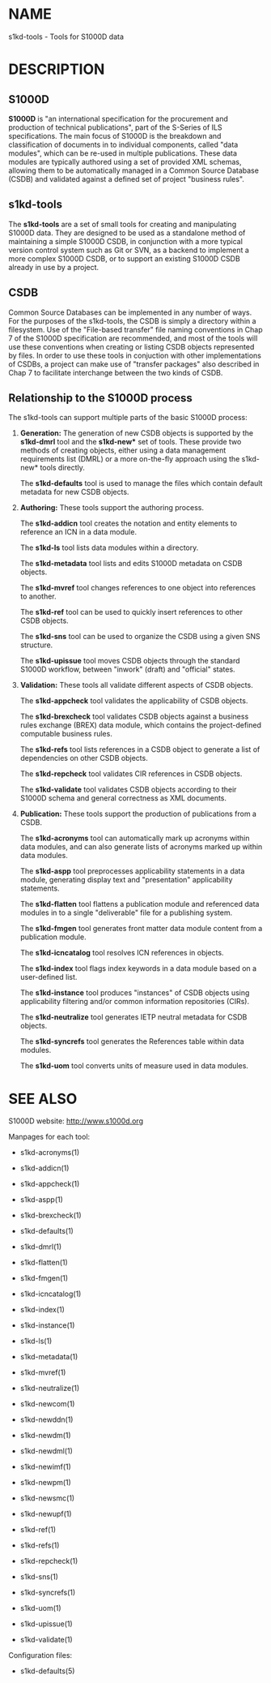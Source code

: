 # NAME

s1kd-tools - Tools for S1000D data

# DESCRIPTION

## S1000D

**S1000D** is "an international specification for the procurement and
production of technical publications", part of the S-Series of ILS
specifications. The main focus of S1000D is the breakdown and
classification of documents in to individual components, called "data
modules", which can be re-used in multiple publications. These data
modules are typically authored using a set of provided XML schemas,
allowing them to be automatically managed in a Common Source Database
(CSDB) and validated against a defined set of project "business rules".

## s1kd-tools

The **s1kd-tools** are a set of small tools for creating and
manipulating S1000D data. They are designed to be used as a standalone
method of maintaining a simple S1000D CSDB, in conjunction with a more
typical version control system such as Git or SVN, as a backend to
implement a more complex S1000D CSDB, or to support an existing S1000D
CSDB already in use by a project.

## CSDB

Common Source Databases can be implemented in any number of ways. For
the purposes of the s1kd-tools, the CSDB is simply a directory within a
filesystem. Use of the "File-based transfer" file naming conventions in
Chap 7 of the S1000D specification are recommended, and most of the
tools will use these conventions when creating or listing CSDB objects
represented by files. In order to use these tools in conjuction with
other implementations of CSDBs, a project can make use of "transfer
packages" also described in Chap 7 to facilitate interchange between the
two kinds of CSDB.

## Relationship to the S1000D process

The s1kd-tools can support multiple parts of the basic S1000D process:

1.  **Generation:** The generation of new CSDB objects is supported by
    the **s1kd-dmrl** tool and the **s1kd-new\*** set of tools. These
    provide two methods of creating objects, either using a data
    management requirements list (DMRL) or a more on-the-fly approach
    using the s1kd-new\* tools directly.
    
    The **s1kd-defaults** tool is used to manage the files which contain
    default metadata for new CSDB objects.

2.  **Authoring:** These tools support the authoring process.
    
    The **s1kd-addicn** tool creates the notation and entity elements to
    reference an ICN in a data module.
    
    The **s1kd-ls** tool lists data modules within a directory.
    
    The **s1kd-metadata** tool lists and edits S1000D metadata on CSDB
    objects.
    
    The **s1kd-mvref** tool changes references to one object into
    references to another.
    
    The **s1kd-ref** tool can be used to quickly insert references to
    other CSDB objects.
    
    The **s1kd-sns** tool can be used to organize the CSDB using a given
    SNS structure.
    
    The **s1kd-upissue** tool moves CSDB objects through the standard
    S1000D workflow, between "inwork" (draft) and "official" states.

3.  **Validation:** These tools all validate different aspects of CSDB
    objects.
    
    The **s1kd-appcheck** tool validates the applicability of CSDB
    objects.
    
    The **s1kd-brexcheck** tool validates CSDB objects against a
    business rules exchange (BREX) data module, which contains the
    project-defined computable business rules.
    
    The **s1kd-refs** tool lists references in a CSDB object to generate
    a list of dependencies on other CSDB objects.
    
    The **s1kd-repcheck** tool validates CIR references in CSDB objects.
    
    The **s1kd-validate** tool validates CSDB objects according to their
    S1000D schema and general correctness as XML documents.

4.  **Publication:** These tools support the production of publications
    from a CSDB.
    
    The **s1kd-acronyms** tool can automatically mark up acronyms within
    data modules, and can also generate lists of acronyms marked up
    within data modules.
    
    The **s1kd-aspp** tool preprocesses applicability statements in a
    data module, generating display text and "presentation"
    applicability statements.
    
    The **s1kd-flatten** tool flattens a publication module and
    referenced data modules in to a single "deliverable" file for a
    publishing system.
    
    The **s1kd-fmgen** tool generates front matter data module content
    from a publication module.
    
    The **s1kd-icncatalog** tool resolves ICN references in objects.
    
    The **s1kd-index** tool flags index keywords in a data module based
    on a user-defined list.
    
    The **s1kd-instance** tool produces "instances" of CSDB objects
    using applicability filtering and/or common information repositories
    (CIRs).
    
    The **s1kd-neutralize** tool generates IETP neutral metadata for
    CSDB objects.
    
    The **s1kd-syncrefs** tool generates the References table within
    data modules.
    
    The **s1kd-uom** tool converts units of measure used in data
    modules.

# SEE ALSO

S1000D website: http://www.s1000d.org

Manpages for each tool:

  - s1kd-acronyms(1)

  - s1kd-addicn(1)

  - s1kd-appcheck(1)

  - s1kd-aspp(1)

  - s1kd-brexcheck(1)

  - s1kd-defaults(1)

  - s1kd-dmrl(1)

  - s1kd-flatten(1)

  - s1kd-fmgen(1)

  - s1kd-icncatalog(1)

  - s1kd-index(1)

  - s1kd-instance(1)

  - s1kd-ls(1)

  - s1kd-metadata(1)

  - s1kd-mvref(1)

  - s1kd-neutralize(1)

  - s1kd-newcom(1)

  - s1kd-newddn(1)

  - s1kd-newdm(1)

  - s1kd-newdml(1)

  - s1kd-newimf(1)

  - s1kd-newpm(1)

  - s1kd-newsmc(1)

  - s1kd-newupf(1)

  - s1kd-ref(1)

  - s1kd-refs(1)

  - s1kd-repcheck(1)

  - s1kd-sns(1)

  - s1kd-syncrefs(1)

  - s1kd-uom(1)

  - s1kd-upissue(1)

  - s1kd-validate(1)

Configuration files:

  - s1kd-defaults(5)
